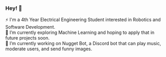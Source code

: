 ### Hey! 👋
⚡ I'm a 4th Year Electrical Engineering Student interested in Robotics and Software Development.<br>
🌱 I’m currently exploring Machine Learning and hoping to apply that in future projects soon.<br>
🔭 I’m currently working on Nugget Bot, a Discord bot that can play music, moderate users, and send funny images.

<!--
**Grifent/Grifent** is a ✨ _special_ ✨ repository because its `README.md` (this file) appears on your GitHub profile.

Here are some ideas to get you started:

- 🔭 I’m currently working on ...
- 🌱 I’m currently learning ...
- 👯 I’m looking to collaborate on ...
- 🤔 I’m looking for help with ...
- 💬 Ask me about ...
- 📫 How to reach me: ...
- 😄 Pronouns: ...
- ⚡ Fun fact: ...
-->
